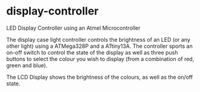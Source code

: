 # display-controller
LED Display Controller using an Atmel Microcontroller

The display case light controller controls the brightness of an LED (or any other light) using a ATMega328P	and a ATtiny13A. 
The controller sports an on-off switch to control the state of the display as well as 
three push buttons to select the colour you wish to display (from a
combination of red, green and blue). 

The LCD Display shows the brightness of the colours, as well as the on/off state.
